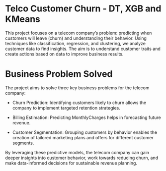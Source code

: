 # Telco Customer Churn - DT, XGB and KMeans
This project focuses on a telecom company’s problem: predicting when customers will leave (churn) and understanding their behavior. Using techniques like classification, regression, and clustering, we analyze customer data to find insights. The aim is to understand customer traits and create actions based on data to improve business results.

# Business Problem Solved

The project aims to solve three key business problems for the telecom company:

* Churn Prediction: Identifying customers likely to churn allows the company to implement targeted retention strategies.

* Billing Estimation: Predicting MonthlyCharges helps in forecasting future revenue.

* Customer Segmentation: Grouping customers by behavior enables the creation of tailored marketing plans and offers for different customer segments.

By leveraging these predictive models, the telecom company can gain deeper insights into customer behavior, work towards reducing churn, and make data-informed decisions for sustainable revenue planning.
